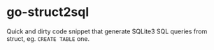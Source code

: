 # go-struct2sql

Quick and dirty code snippet that generate SQLite3 SQL queries from struct,
eg. `CREATE TABLE` one.
